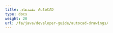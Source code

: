 ```yaml
---
title: نقشه‌های AutoCAD
type: docs
weight: 20
url: /fa/java/developer-guide/autocad-drawings/
---
```

